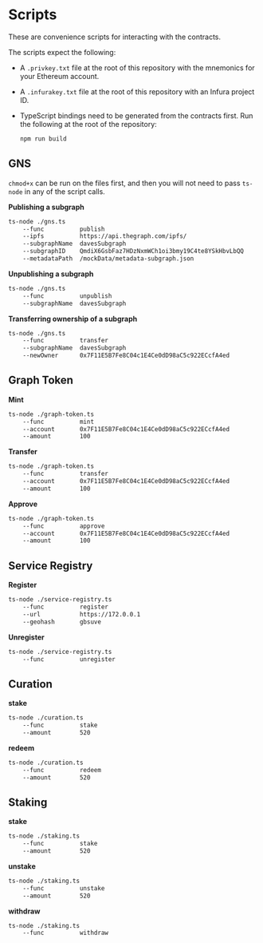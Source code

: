 # Scripts

These are convenience scripts for interacting with the contracts.

The scripts expect the following:

- A `.privkey.txt` file at the root of this repository with the mnemonics for
  your Ethereum account.

- A `.infurakey.txt` file at the root of this repository with an Infura project ID.

- TypeScript bindings need to be generated from the contracts first. Run the
  following at the root of the repository:

  ```sh
  npm run build
  ```



## GNS
`chmod+x` can be run on the files first, and then you will not need to pass `ts-node` in any of
the script calls.

**Publishing a subgraph**
```sh
ts-node ./gns.ts 
    --func          publish
    --ipfs          https://api.thegraph.com/ipfs/
    --subgraphName  davesSubgraph  
    --subgraphID    QmdiX6GsbFaz7HDzNxmWCh1oi3bmy19C4te8YSkHbvLbQQ 
    --metadataPath  /mockData/metadata-subgraph.json
```
**Unpublishing a subgraph**
```sh
ts-node ./gns.ts 
    --func          unpublish
    --subgraphName  davesSubgraph
```

**Transferring ownership of a subgraph**
```sh
ts-node ./gns.ts 
    --func          transfer
    --subgraphName  davesSubgraph
    --newOwner      0x7F11E5B7Fe8C04c1E4Ce0dD98aC5c922ECcfA4ed
```

## Graph Token
**Mint**
```sh
ts-node ./graph-token.ts 
    --func          mint
    --account       0x7F11E5B7Fe8C04c1E4Ce0dD98aC5c922ECcfA4ed
    --amount        100
```

**Transfer**
```sh
ts-node ./graph-token.ts 
    --func          transfer
    --account       0x7F11E5B7Fe8C04c1E4Ce0dD98aC5c922ECcfA4ed
    --amount        100
```

**Approve**
```sh
ts-node ./graph-token.ts 
    --func          approve
    --account       0x7F11E5B7Fe8C04c1E4Ce0dD98aC5c922ECcfA4ed
    --amount        100
```

## Service Registry
**Register**
```sh
ts-node ./service-registry.ts 
    --func          register
    --url           https://172.0.0.1
    --geohash       gbsuve
```

**Unregister**
```sh
ts-node ./service-registry.ts 
    --func          unregister
```

## Curation
**stake**
```sh
ts-node ./curation.ts 
    --func          stake
    --amount        520
```

**redeem**
```sh
ts-node ./curation.ts 
    --func          redeem
    --amount        520
```

## Staking
**stake**
```sh
ts-node ./staking.ts 
    --func          stake
    --amount        520
```

**unstake**
```sh
ts-node ./staking.ts 
    --func          unstake
    --amount        520
```

**withdraw**
```sh
ts-node ./staking.ts 
    --func          withdraw
```